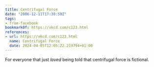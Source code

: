 ```yaml
---
title: Centrifugal Force
date: "2006-12-11T17:30:59Z"
tags:
- from-facebook
bookmarkOf: https://xkcd.com/c123.html
references:
- url: https://xkcd.com/c123.html
  name: Centrifugal Force
  date: 2024-04-05T12:05:22.219794+01:00
---
```

For everyone that just *loved* being told that centrifugal force is fictional.
